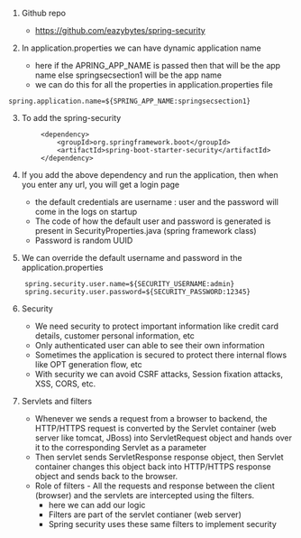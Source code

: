 1. Github repo
    - https://github.com/eazybytes/spring-security

2. In application.properties we can have dynamic application name
    - here if the APRING_APP_NAME is passed then that will be the app name else springsecsection1 will be the app name
    - we can do this for all the properties in application.properties file
```
spring.application.name=${SPRING_APP_NAME:springsecsection1}
```

3. To add the spring-security

```
		<dependency>
			<groupId>org.springframework.boot</groupId>
			<artifactId>spring-boot-starter-security</artifactId>
		</dependency>

```

4. If you add the above dependency and run the application, then when you enter any url, you will get a login page
    - the default credentials are username : user and the password will come in the logs on startup
    - The code of how the default user and password is generated is present in SecurityProperties.java (spring framework class)
    - Password is random UUID

5. We can override the default username and password in the application.properties

```
    spring.security.user.name=${SECURITY_USERNAME:admin}
    spring.security.user.password=${SECURITY_PASSWORD:12345}
```

6. Security
    - We need security to protect important information like credit card details, customer personal information, etc
    - Only authenticated user can able to see their own information
    - Sometimes the application is secured to protect there internal flows like OPT generation flow, etc
    - With security we can avoid CSRF attacks, Session fixation attacks, XSS, CORS, etc.

7. Servlets and filters
    - Whenever we sends a request from a browser to backend, the HTTP/HTTPS request is converted by the Servlet container (web server like tomcat, JBoss) into ServletRequest object and hands over it to the corresponding Servlet as a parameter
    - Then servlet sends ServletResponse response object, then Servlet container changes this object back into HTTP/HTTPS response object and sends back to the browser.
    - Role of filters - All the requests and response between the client (browser) and the servlets are intercepted using the filters.
        - here we can add our logic 
        - Filters are part of the servlet contianer (web server)
        - Spring security uses these same filters to implement security